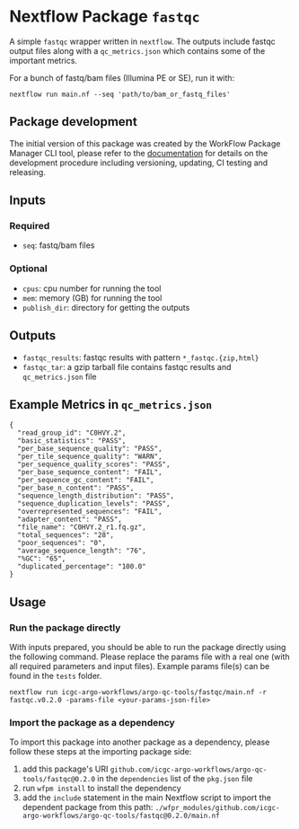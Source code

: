# Nextflow Package `fastqc`
A simple `fastqc` wrapper written in `nextflow`. The outputs include fastqc output files along with a `qc_metrics.json` which contains some of the important metrics. 

For a bunch of fastq/bam files (Illumina PE or SE), run it with:
```
nextflow run main.nf --seq 'path/to/bam_or_fastq_files'
```

## Package development

The initial version of this package was created by the WorkFlow Package Manager CLI tool, please refer to
the [documentation](https://wfpm.readthedocs.io) for details on the development procedure including
versioning, updating, CI testing and releasing.

## Inputs
### Required
- `seq`: fastq/bam files

### Optional
- `cpus`: cpu number for running the tool
- `mem`: memory (GB) for running the tool
- `publish_dir`: directory for getting the outputs

## Outputs
- `fastqc_results`: fastqc results with pattern `*_fastqc.{zip,html}`
- `fastqc_tar`: a gzip tarball file contains fastqc results and `qc_metrics.json` file

## Example Metrics in `qc_metrics.json`
```
{
  "read_group_id": "C0HVY.2",
  "basic_statistics": "PASS",
  "per_base_sequence_quality": "PASS",
  "per_tile_sequence_quality": "WARN",
  "per_sequence_quality_scores": "PASS",
  "per_base_sequence_content": "FAIL",
  "per_sequence_gc_content": "FAIL",
  "per_base_n_content": "PASS",
  "sequence_length_distribution": "PASS",
  "sequence_duplication_levels": "PASS",
  "overrepresented_sequences": "FAIL",
  "adapter_content": "PASS",
  "file_name": "C0HVY.2_r1.fq.gz",
  "total_sequences": "28",
  "poor_sequences": "0",
  "average_sequence_length": "76",
  "%GC": "65",
  "duplicated_percentage": "100.0"
}

```

## Usage
### Run the package directly

With inputs prepared, you should be able to run the package directly using the following command.
Please replace the params file with a real one (with all required parameters and input files). 
Example params file(s) can be found in the `tests` folder.

```
nextflow run icgc-argo-workflows/argo-qc-tools/fastqc/main.nf -r fastqc.v0.2.0 -params-file <your-params-json-file>
```

### Import the package as a dependency

To import this package into another package as a dependency, please follow these steps at the importing package side:

1. add this package's URI `github.com/icgc-argo-workflows/argo-qc-tools/fastqc@0.2.0` in the `dependencies` list of the `pkg.json` file
2. run `wfpm install` to install the dependency
3. add the `include` statement in the main Nextflow script to import the dependent package from this path: `./wfpr_modules/github.com/icgc-argo-workflows/argo-qc-tools/fastqc@0.2.0/main.nf`

